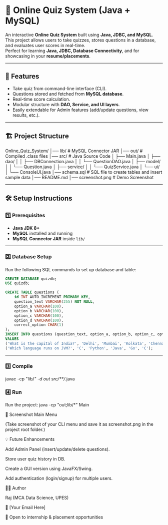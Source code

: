# 📝 Online Quiz System (Java + MySQL)

An interactive **Online Quiz System** built using **Java, JDBC, and MySQL**.  
This project allows users to take quizzes, stores questions in a database, and evaluates user scores in real-time.  
Perfect for learning **Java, JDBC, Database Connectivity**, and for showcasing in your **resume/placements**.

---

## 🚀 Features
- Take quiz from command-line interface (CLI).
- Questions stored and fetched from **MySQL database**.
- Real-time score calculation.
- Modular structure with **DAO, Service, and UI layers**.
- Easily extendable for Admin features (add/update questions, view results, etc.).

---

## 🏗️ Project Structure
Online_Quiz_System/
│── lib/ # MySQL Connector JAR
│── out/ # Compiled .class files
│── src/ # Java Source Code
│ ├── Main.java
│ ├── dao/
│ │ ├── DBConnection.java
│ │ └── QuestionDAO.java
│ ├── model/
│ │ └── Question.java
│ ├── service/
│ │ └── QuizService.java
│ └── ui/
│ └── ConsoleUI.java
│── schema.sql # SQL file to create tables and insert sample data
│── README.md
│── screenshot.png # Demo Screenshot


---

## 🛠️ Setup Instructions

### 1️⃣ Prerequisites
- **Java JDK 8+**
- **MySQL** installed and running
- **MySQL Connector JAR** inside `lib/`

---

### 2️⃣ Database Setup
Run the following SQL commands to set up database and table:

```sql
CREATE DATABASE quizdb;
USE quizdb;

CREATE TABLE questions (
    id INT AUTO_INCREMENT PRIMARY KEY,
    question_text VARCHAR(255) NOT NULL,
    option_a VARCHAR(100),
    option_b VARCHAR(100),
    option_c VARCHAR(100),
    option_d VARCHAR(100),
    correct_option CHAR(1)
);
INSERT INTO questions (question_text, option_a, option_b, option_c, option_d, correct_option)
VALUES
('What is the capital of India?', 'Delhi', 'Mumbai', 'Kolkata', 'Chennai', 'A'),
('Which language runs on JVM?', 'C', 'Python', 'Java', 'Go', 'C');
```
----
### 3️⃣ Compile
javac -cp "lib/*" -d out src/**/*.java

### 4️⃣ Run
Run the project:
java -cp "out;lib/*" Main

📸 Screenshot
Main Menu

(Take screenshot of your CLI menu and save it as screenshot.png in the project root folder.)

💡 Future Enhancements

Add Admin Panel (insert/update/delete questions).

Store user quiz history in DB.

Create a GUI version using JavaFX/Swing.

Add authentication (login/signup) for multiple users.

👨‍💻 Author

Raj (MCA Data Science, UPES)

📧 [Your Email Here]

💼 Open to internship & placement opportunities

